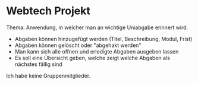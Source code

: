 # Webtech Projekt

Thema: Anwendung, in welcher man an wichtige Uniabgabe erinnert wird.
- Abgaben können hinzugefügt werden (Titel, Beschreibung, Modul, Frist)
- Abgaben können gelöscht oder "abgehakt werden"
- Man kann sich alle offnen und erledigte Abgaben ausgeben lassen
- Es soll eine Übersicht geben, welche zeigt welche Abgaben als nächstes fällig sind

Ich habe keine Gruppenmitglieder.